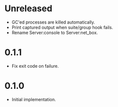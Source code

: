 # Unreleased

- GC'ed processes are killed automatically.
- Print captured output when suite/group hook fails.
- Rename Server:console to Server:net_box.

# 0.1.1

- Fix exit code on failure.

# 0.1.0

- Initial implementation.
